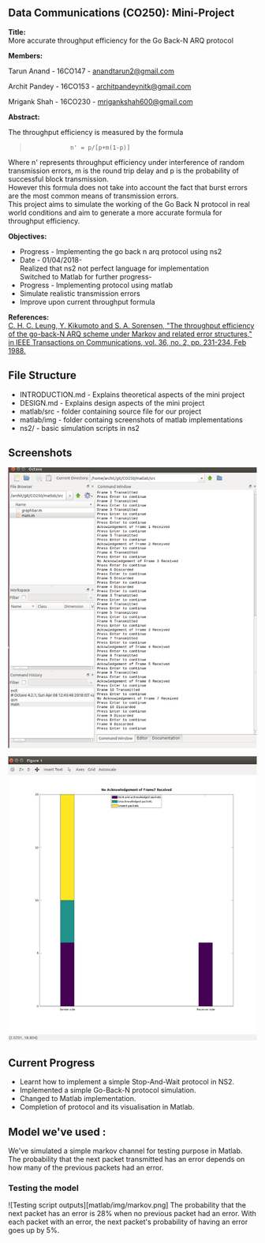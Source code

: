 ## Data Communications (CO250): Mini-Project

**Title:**  
More accurate throughput efficiency for the Go Back-N ARQ protocol  

**Members:**  

Tarun Anand - 16CO147 - anandtarun2@gmail.com  

Archit Pandey - 16CO153 - architpandeynitk@gmail.com

Mrigank Shah - 16CO230 - mrigankshah600@gmail.com

**Abstract:**

The throughput efficiency is measured by the formula  
>                 n' = p/[p+m(1-p)]  

Where n' represents throughput efficiency under interference of random transmission errors,
m is the round trip delay and p is the probability of successful block transmission.   
However this formula does not take into account the fact that burst errors are the most common means of transmission errors.  
This project aims to simulate the working of the Go Back N protocol in real world conditions and aim to generate a more accurate formula for throughput efficiency.  

**Objectives:**  
* Progress - Implementing the go back n arq protocol using ns2  
* Date - 01/04/2018-  
Realized that ns2 not perfect language for implementation  
Switched to Matlab for further progress-
* Progress - Implementing protocol using matlab
* Simulate realistic transmission errors
* Improve upon current throughput formula

**References:**  
[C. H. C. Leung, Y. Kikumoto and S. A. Sorensen, "The throughput efficiency of the go-back-N ARQ scheme under Markov and related error structures," in IEEE Transactions on Communications, vol. 36, no. 2, pp. 231-234, Feb 1988.](http://ieeexplore.ieee.org/document/2758/)


## File Structure

* INTRODUCTION.md - Explains theoretical aspects of the mini project
* DESIGN.md - Explains design aspects of the mini project
* matlab/src - folder containing source file for our project
* matlab/img - folder containg screenshots of matlab implementations
* ns2/ - basic simulation scripts in ns2

## Screenshots

![Image showing matlab implementation](matlab/img/1.png)

![Image showing matlab gaph](matlab/img/2.png)

## Current Progress
* Learnt how to implement a simple Stop-And-Wait protocol in NS2.
* Implemented a simple Go-Back-N protocol simulation.
* Changed to Matlab implementation.  
* Completion of protocol and its visualisation in Matlab.

## Model we've used : 
We've simulated a simple markov channel for testing purpose in Matlab. The probability that the next packet transmitted has an error depends on how many of the previous packets had an error.

### Testing the model
![Testing script outputs][matlab/img/markov.png]
The probability that the next packet has an error is 28% when no previous packet had an error. With each packet with an error, the next packet's probability of having an error goes up by 5%.
